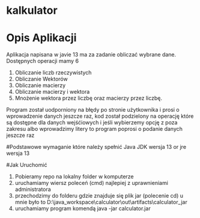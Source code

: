 # kalkulator

# Opis Aplikacji
Aplikacja napisana w javie 13 ma za zadanie obliczać wybrane dane. Dostępnych operacji mamy 6
1. Obliczanie liczb rzeczywistych
2. Obliczanie Wektorów
3. Obliczanie macierzy
4. Obliczanie macierzy i wektora
5. Mnożenie wektora przez liczbę oraz macierzy przez liczbę.

Program został uodporniony na błędy po stronie użytkownika i prosi o wprowadzenie danych jeszcze raz, kod został podzielony na operację które są dostępne dla danych wejśćiowych i jeśli wybierzemy opcję z poza zakresu albo wprowadzimy litery to program poprosi o podanie danych jeszcze raz

#Podstawowe wymaganie które należy spełnić
Java JDK wersja 13 or jre wersja 13

#Jak Uruchomić
1. Pobieramy repo na lokalny folder w komputerze
2. uruchamiamy wiersz poleceń (cmd) najlepiej z uprawnieniami administratora
3. przechodzimy do folderu gdzie znajduje się plik jar (polecenie cd) u mnie było to D:\java_workspace\calculator\out\artifacts\calculator_jar
4. uruchamiamy program komendą java -jar calculator.jar

